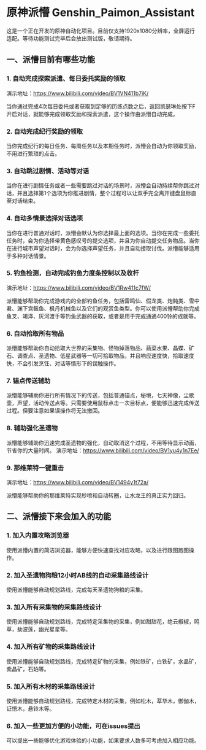 # 原神派懵 Genshin_Paimon_Assistant
这是一个正在开发的原神自动化项目。目前仅支持1920x1080分辨率，全屏运行适配。等待功能测试完毕后会放出测试版，敬请期待。

## 一、派懵目前有哪些功能
### 1. 自动完成探索派遣、每日委托奖励的领取
演示地址：https://www.bilibili.com/video/BV1VN411b7iK/

当你通过完成4次每日委托或者获取到足够的历练点数之后，返回凯瑟琳处按下F开启对话，就能够完成领取奖励和探索派遣，这个操作由派懵自动完成。

### 2. 自动完成纪行奖励的领取
当你完成纪行的每日任务、每周任务以及本期任务时，派懵会自动为你领取奖励，不用进行繁琐的点击。

### 3. 自动跳过剧情、活动等对话
当你在进行剧情任务或者一些需要跳过对话的场景时，派懵会自动持续帮你跳过对话，并且选择第1个选项为你推进剧情，整个过程可以让双手完全离开键盘鼠标直至对话结束。

### 4. 自动多情景选择对话选项
当你在进行普通对话时，派懵会默认为你选择最上面的选项。当你在完成一些委托任务时，会为你选择带黄色感叹号的提交选项，并且为你自动提交任务物品。当你在进行城市声望对话时，会为你选择声望任务，并且自动接取讨伐。派懵能够适用于多种对话情景。

### 5. 钓鱼检测，自动完成钓鱼力度条控制以及收杆
演示地址：https://www.bilibili.com/video/BV1Rw411c7fW/

派懵能够帮助你完成游戏内的全部钓鱼任务，包括雷鸣仙、假龙类、炮鲀类、雪中君、渊下宫鳐鱼、枫丹机械鱼以及它们的观赏鱼类型。你可以使用派懵帮助你完成鱼叉、竭泽、灰河渡手等钓鱼武器的获取，或者是用于完成通通400铃的成就等。

### 6. 自动拾取所有物品
派懵能够帮助你自动拾取大世界的采集物、怪物掉落物品、蔬菜水果、晶蝶、矿石、调查点、圣遗物、低星武器等一切可拾取物品，并且响应速度快，拾取速度快，不会引发烹饪、对话等情形下的误触操作。

### 7. 锚点传送辅助
派懵能够辅助你进行所有情况下的传送，包括普通锚点，秘境，七天神像，尘歌壶，声望，活动传送点等。只需要使用鼠标点击一次目标点，便能够迅速完成传送过程。但要注意如果误操作将无法撤回。

### 8. 辅助强化圣遗物
派懵能够辅助你迅速完成圣遗物的强化，自动取消这个过程，不用等待显示动画，节省你的大量时间。
演示地址：https://www.bilibili.com/video/BV1yu4y1n7Ee/

### 9. 那维莱特一键重击
演示地址：https://www.bilibili.com/video/BV1494y1t72a/

派懵能够帮助你的那维莱特实现秒喷和自动转圈，让水龙王的真正实力回归。

## 二、派懵接下来会加入的功能
### 1. 加入内置攻略浏览器
使用派懵内置的简洁浏览器，能够方便快速查找对应攻略，以及进行跟图跑图操作。

### 2. 加入圣遗物狗粮12小时AB线的自动采集路线设计
使用派懵能够自动规划路线，完成每天圣遗物狗粮的采集。

### 3. 加入所有采集物的采集路线设计
使用派懵能够自动规划路线，完成特定采集物的采集，例如甜甜花，绝云椒椒，鸣草，劫波莲，幽光星星等。

### 4. 加入所有矿物的采集路线设计
使用派懵能够自动规划路线，完成特定矿物的采集，例如铁矿，白铁矿，水晶矿，紫晶矿，石珀等。

### 5. 加入所有木材的采集路线设计
使用派懵能够自动规划路线，完成特定木材的采集，例如松木，萃华木，御伽木，证悟木，悬铃木等。

### 6. 加入一些更加方便的小功能，可在issues提出
可以提出一些能够优化游戏体验的小功能，如果要求人数多可考虑加入相应功能。


